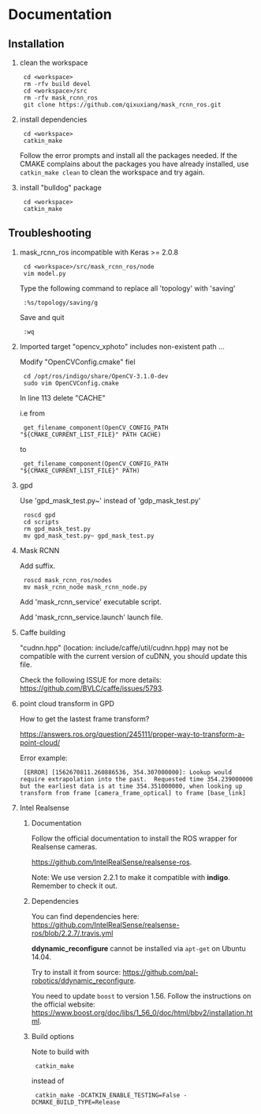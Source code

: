 # Documentation

## Installation

1. clean the workspace

        cd <workspace>
        rm -rfv build devel
        cd <workspace>/src
        rm -rfv mask_rcnn_ros
        git clone https://github.com/qixuxiang/mask_rcnn_ros.git

2. install dependencies

        cd <workspace>
        catkin_make

    Follow the error prompts and install all the packages needed. If the CMAKE complains
    about the packages you have already installed, use `catkin_make clean` to clean
    the workspace and try again.

3. install "bulldog" package

        cd <workspace>
        catkin_make

## Troubleshooting

1. mask_rcnn_ros incompatible with Keras >= 2.0.8

        cd <workspace>/src/mask_rcnn_ros/node
        vim model.py

    Type the following command to replace all 'topology' with 'saving'

        :%s/topology/saving/g
    
    Save and quit

        :wq

2. Imported target "opencv_xphoto" includes non-existent path ...

    Modify "OpenCVConfig.cmake" fiel

        cd /opt/ros/indigo/share/OpenCV-3.1.0-dev
        sudo vim OpenCVConfig.cmake

    In line 113 delete "CACHE"

    i.e from
        
        get_filename_component(OpenCV_CONFIG_PATH "${CMAKE_CURRENT_LIST_FILE}" PATH CACHE)

    to

        get_filename_component(OpenCV_CONFIG_PATH "${CMAKE_CURRENT_LIST_FILE}" PATH)

3. gpd

    Use 'gpd_mask_test.py~' instead of 'gdp_mask_test.py'

        roscd gpd
        cd scripts
        rm gpd_mask_test.py
        mv gpd_mask_test.py~ gpd_mask_test.py


4. Mask RCNN 

    Add suffix.

        roscd mask_rcnn_ros/nodes
        mv mask_rcnn_node mask_rcnn_node.py

    Add 'mask_rcnn_service' executable script.

    Add 'mask_rcnn_service.launch' launch file.

5. Caffe building

    "cudnn.hpp" (location: include/caffe/util/cudnn.hpp) may not be compatible 
    with the current version of cuDNN, you should update this file.

    Check the following ISSUE for more details: https://github.com/BVLC/caffe/issues/5793.

6. point cloud transform in GPD

    How to get the lastest frame transform?

    https://answers.ros.org/question/245111/proper-way-to-transform-a-point-cloud/

    Error example:
        
        [ERROR] [1562670811.260886536, 354.307000000]: Lookup would require extrapolation into the past.  Requested time 354.239000000 but the earliest data is at time 354.351000000, when looking up transform from frame [camera_frame_optical] to frame [base_link]

7. Intel Realsense

    1. Documentation
   
        Follow the official documentation to install the ROS wrapper for Realsense cameras.

        https://github.com/IntelRealSense/realsense-ros.

        Note: We use version 2.2.1 to make it compatible with **indigo**. Remember to check it out.

    2. Dependencies

        You can find dependencies here: https://github.com/IntelRealSense/realsense-ros/blob/2.2.7/.travis.yml

        **ddynamic_reconfigure** cannot be installed via `apt-get` on Ubuntu 14.04.
        
        Try to install it from source: https://github.com/pal-robotics/ddynamic_reconfigure.

        You need to update `boost` to version 1.56. Follow the instructions on the official website:
        https://www.boost.org/doc/libs/1_56_0/doc/html/bbv2/installation.html.

    3. Build options

        Note to build with

            catkin_make
    
        instead of 

            catkin_make -DCATKIN_ENABLE_TESTING=False -DCMAKE_BUILD_TYPE=Release
